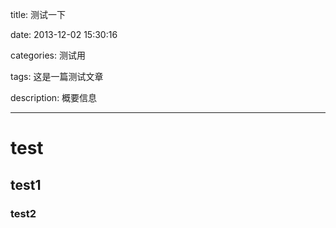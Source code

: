 title: 测试一下

date: 2013-12-02 15:30:16 

categories: 测试用

tags: 这是一篇测试文章

description: 概要信息

---
# test
## test1
### test2